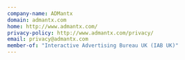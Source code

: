 ```yaml
---
company-name: ADMantx
domain: admantx.com
home: http://www.admantx.com/
privacy-policy: http://www.admantx.com/privacy/
email: privacy@admantx.com
member-of: "Interactive Advertising Bureau UK (IAB UK)"
---
```




